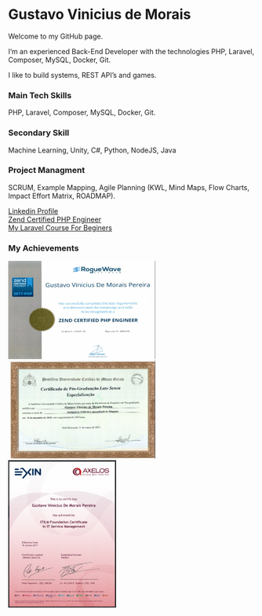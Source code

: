 # Gustavo Vinicius de Morais

Welcome to my GitHub page.

I’m an experienced Back-End Developer with the technologies PHP, Laravel, Composer, MySQL, Docker, Git.

I like to build systems, REST API’s and games.

### Main Tech Skills
PHP, Laravel, Composer, MySQL, Docker, Git.

### Secondary Skill
Machine Learning, Unity, C#, Python, NodeJS, Java

### Project Managment
SCRUM, Example Mapping, Agile Planning (KWL, Mind Maps, Flow Charts, Impact Effort Matrix, ROADMAP).

[Linkedin Profile](https://www.linkedin.com/in/gustavo-vinicius/)
<br/>
[Zend Certified PHP Engineer](https://www.zend-zce.com/en/yellow-pages/ZEND031130)
<br/>
[My Laravel Course For Beginers](https://www.udemy.com/course/laravel-8-quick-start/)

### My Achievements
<img src="achievements/GustavoPHPEngineer.png" width="300" height="200">
<img src="achievements/postdegreefront.png" width="300" height="200">
<img src="achievements/itil.png" width="220" height="300">



